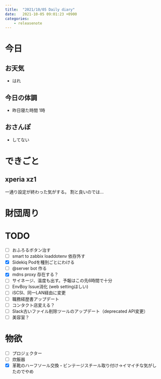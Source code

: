 ```yaml
---
title:  "2021/10/05 Daily diary"
date:   2021-10-05 09:01:23 +0900
categories:
    - releasenote
---
```

# 今日

## お天気

* はれ

## 今日の体調

* 昨日寝た時間 1時

## おさんぽ

* してない

# できごと

## xperia xz1

一通り設定が終わった気がする。 割と良いのでは…

# 財団周り


# TODO 

- [ ] おふろるボタン治す
- [ ] smart to zabbix loaddotenv 依存外す
- [x] Sidekiq Podを種別ごとにわける
- [ ] @server bot 作る
- [x] mdns proxy 存在する？
- [ ] サイネージ、温度も出す。予報はこの先6時間で十分
- [ ] EnvBoy Issue消化 (web settingほしい)
- [ ] iSCSI、同一LAN経由に変更
- [ ] 職務経歴書アップデート
- [ ] コンタクト店変える？
- [ ] Slack古いファイル削除ツールのアップデート（deprecated API変更）
- [ ] 美容室？

# 物欲

- [ ] プロジェクター
- [ ] 炊飯器
- [x] 革靴のハーフソール交換・ビンテージスチール取り付け→イマイチな気がしたのでやめ
